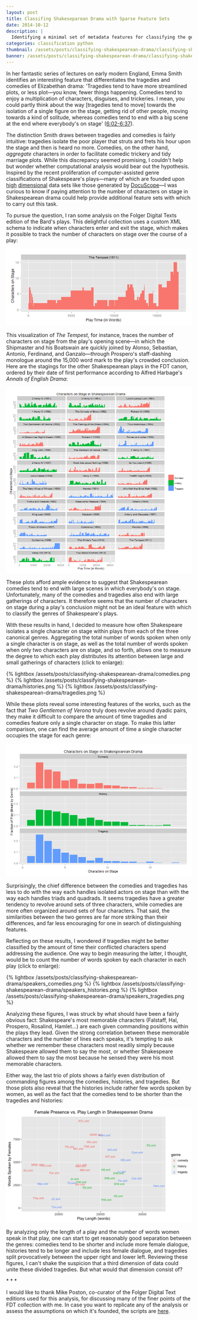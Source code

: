 ```yaml
---
layout: post
title: Classifing Shakeseparean Drama with Sparse Feature Sets
date: 2014-10-12
description: |
  Identifying a minimal set of metadata features for classifying the genre of Shakespearean plays.
categories: classification python
thumbnail: /assets/posts/classifying-shakespearean-drama/classifying-shakespearean-drama-thumb.jpg
banner: /assets/posts/classifying-shakespearean-drama/classifying-shakespearean-drama-banner.png
---
```


In her fantastic series of lectures on early modern England, Emma Smith identifies an interesting feature that differentiates the tragedies and comedies of Elizabethan drama: 'Tragedies tend to have more streamlined plots, or less plot—you know, fewer things happening. Comedies tend to enjoy a multiplication of characters, disguises, and trickeries. I mean, you could partly think about the way [tragedies tend to move] towards the isolation of a single figure on the stage, getting rid of other people, moving towards a kind of solitude, whereas comedies tend to end with a big scene at the end where everybody's on stage' ([6:02-6:37][emma-smith]). 

The distinction Smith draws between tragedies and comedies is fairly intuitive: tragedies isolate the poor player that struts and frets his hour upon the stage and then is heard no more. Comedies, on the other hand, <i>aggregate</i> characters in order to facilitate comedic trickery and tidy marriage plots. While this discrepancy seemed promising, I couldn't help but wonder whether computational analysis would bear out the hypothesis. Inspired by the recent proliferation of computer-assisted genre classifications of Shakespeare's plays—many of which are founded upon [h][wds1][i][emls][g][academia][h][psalm] [d][abasu][i][shakespeare-quarterly][m][jockers][e][wds2][n][wds3][s][allistrue1][i][allistrue2][o][ullyot][n][litlab1][a][hierarchical][l][wds4] data sets like those generated by [DocuScope][docuscope]—I was curious to know if paying attention to the number of characters on stage in Shakespearean drama could help provide additional feature sets with which to carry out this task.

To pursue the question, I ran some analysis on the Folger Digital Texts edition of the Bard's plays. This delightful collection uses a custom XML schema to indicate when characters enter and exit the stage, which makes it possible to track the number of characters on stage over the course of a play:

<img class='large' src='/assets/posts/classifying-shakespearean-drama/tempest.png' alt='Visualization of the number of characters on stage throughout The Tempest.'>

This visualization of <i>The Tempest</i>, for instance, traces the number of characters on stage from the play's opening scene—in which the Shipmaster and his Boatswain are quickly joined by Alonso, Sebastian, Antonio, Ferdinand, and Ganzalo—through Prospero's staff-dashing monologue around the 15,000 word mark to the play's crowded conclusion. Here are the stagings for the other Shakespearean plays in the FDT canon, ordered by their date of first performance according to Alfred Harbage's <i>Annals of English Drama</i>:

<img class='large' src='/assets/posts/classifying-shakespearean-drama/chars_on_stage_all.png' alt='Visualization of the number of characters on stage throughout each Shakespearean play.'>

These plots afford ample evidence to suggest that Shakespearean comedies tend to end with large scenes in which everybody's on stage. Unfortunately, many of the comedies and tragedies also end with large gatherings of characters. It therefore seems that the number of characters on stage during a play's conclusion might not be an ideal feature with which to classify the genres of Shakespeare's plays.

With these results in hand, I decided to measure how often Shakespeare isolates a single character on stage within plays from each of the three canonical genres. Aggregating the total number of words spoken when only a single character is on stage, as well as the total number of words spoken when only two characters are on stage, and so forth, allows one to measure the degree to which each play distributes its attention between large and small gatherings of characters (click to enlarge):

<div class='inline-trio'>
  {% lightbox /assets/posts/classifying-shakespearean-drama/comedies.png %}
  {% lightbox /assets/posts/classifying-shakespearean-drama/histories.png %}
  {% lightbox /assets/posts/classifying-shakespearean-drama/tragedies.png %}
</div>

While these plots reveal some interesting features of the works, such as the fact that <i>Two Gentlemen of Verona</i> truly does revolve around dyadic pairs, they make it difficult to compare the amount of time tragedies and comedies feature only a single character on stage. To make this latter comparison, one can find the average amount of time a single character occupies the stage for each genre:

<img class='large' src='/assets/posts/classifying-shakespearean-drama/means_by_genre.png' alt='Mean character-on-stage counts by genre.'>

Surprisingly, the chief difference between the comedies and tragedies has less to do with the way each handles isolated actors on stage than with the way each handles triads and quadrads. It seems tragedies have a greater tendency to revolve around sets of three characters, while comedies are more often organized around sets of four characters. That said, the similarities between the two genres are far more striking than their differences, and far less encouraging for one in search of distinguishing features.

Reflecting on these results, I wondered if tragedies might be better classified by the amount of time their conflicted characters spend addressing the audience. One way to begin measuring the latter, I thought, would be to count the number of words spoken by each character in each play (click to enlarge):

<div class='inline-trio'>
  {% lightbox /assets/posts/classifying-shakespearean-drama/speakers_comedies.png %}
  {% lightbox /assets/posts/classifying-shakespearean-drama/speakers_histories.png %}
  {% lightbox /assets/posts/classifying-shakespearean-drama/speakers_tragedies.png %}
</div>

Analyzing these figures, I was struck by what should have been a fairly obvious fact: Shakespeare's most memorable characters (Falstaff, Hal, Prospero, Rosalind, Hamlet...) are each given commanding positions within the plays they lead. Given the strong correlation between these memorable characters and the number of lines each speaks, it's tempting to ask whether we remember these characters most readily simply because Shakespeare allowed them to say the most, or whether Shakespeare allowed them to say the most because he sensed they were his most memorable characters.

Either way, the last trio of plots shows a fairly even distribution of commanding figures among the comedies, histories, and tragedies. But those plots also reveal that the histories include rather few words spoken by women, as well as the fact that the comedies tend to be shorter than the tragedies and histories:

<img class='large' src='/assets/posts/classifying-shakespearean-drama/female_presence_vs_length.png' alt='Visualization of the percent of lines spoken by women and play length of each Shakespearean play.'>

By analyzing only the length of a play and the number of words women speak in that play, one can start to get reasonably good separation between the genres: comedies tend to be shorter and include more female dialogue, histories tend to be longer and include less female dialogue, and tragedies split provocatively between the upper right and lower left. Reviewing these figures, I can't shake the suspicion that a third dimension of data could unite these divided tragedies. But what would that dimension consist of? 

<div class='center-text'>* * *</div>

I would like to thank Mike Poston, co-curator of the Folger Digital Text editions used for this analysis, for discussing many of the finer points of the FDT collection with me. In case you want to replicate any of the analysis or assess the assumptions on which it's founded, the scripts are [here][github-scripts].

[emma-smith]:http://podcasts.ox.ac.uk/revengers-tragedy-thomas-middleton 
[wds1]:http://winedarksea.org/?p=40
[emls]:http://extra.shu.ac.uk/emls/09-3/hopewhit.htm
[academia]:https://www.academia.edu/8108337/Shakespeare_by_the_numbers_on_the_linguistic_texture_of_the_Late_Plays
[psalm]:http://mcpress.media-commons.org/ShakespeareQuarterly_NewMedia/hope-witmore-the-hundredth-psalm/
[abasu]:http://abasu.net/blog/decompiling-shakespeare.html
[shakespeare-quarterly]:http://shakespearequarterly.folger.edu/openreview/?page_id=62
[jockers]:http://www.matthewjockers.net/2009/02/13/machine-classifying-novels-and-plays-by-genre/
[wds2]:http://winedarksea.org/?p=1192
[wds3]:http://winedarksea.org/?p=1799
[allistrue1]:https://allistrue.wordpress.com/2010/09/29/this-thing-of-darkness-part-iii/
[allistrue2]:https://allistrue.wordpress.com/2010/09/29/this-thing-of-darkness-part-iii/
[ullyot]:http://ullyot.ucalgaryblogs.ca/2012/09/07/data-curation-in-the-networked-humanities/
[litlab1]:http://litlab.stanford.edu/LiteraryLabPamphlet1.pdf
[hierarchical]:http://www.mdpi.com/2076-0760/4/3/758
[wds4]:http://winedarksea.org/?p=600
[docuscope]:http://www.cmu.edu/hss/english/research/docuscope.html
[github-scripts]:https://github.com/duhaime/mining_the_bard